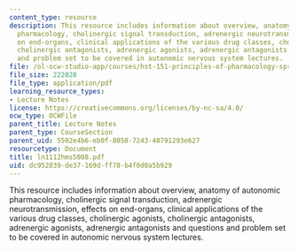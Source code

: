 ```yaml
---
content_type: resource
description: This resource includes information about overview, anatomy of autonomic
  pharmacology, cholinergic signal transduction, adrenergic neurotransmission, effects
  on end-organs, clinical applications of the various drug classes, cholinergic agonists,
  cholinergic antagonists, adrenergic agonists, adrenergic antagonists and questions
  and problem set to be covered in autonomic nervous system lectures.
file: /ol-ocw-studio-app/courses/hst-151-principles-of-pharmacology-spring-2005/dc952839de37169dff78b4f0d0a5b929_ln1112hms5008.pdf
file_size: 222028
file_type: application/pdf
learning_resource_types:
- Lecture Notes
license: https://creativecommons.org/licenses/by-nc-sa/4.0/
ocw_type: OCWFile
parent_title: Lecture Notes
parent_type: CourseSection
parent_uid: 5502e4b6-eb0f-8058-7243-48791293e627
resourcetype: Document
title: ln1112hms5008.pdf
uid: dc952839-de37-169d-ff78-b4f0d0a5b929
---
```

This resource includes information about overview, anatomy of autonomic pharmacology, cholinergic signal transduction, adrenergic neurotransmission, effects on end-organs, clinical applications of the various drug classes, cholinergic agonists, cholinergic antagonists, adrenergic agonists, adrenergic antagonists and questions and problem set to be covered in autonomic nervous system lectures.